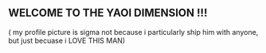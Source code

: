 ## WELCOME TO THE YAOI DIMENSION !!!

( my profile picture is sigma not because i particularly ship him with anyone, but just becuase i LOVE THIS MAN)
